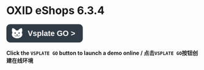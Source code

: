 # OXID eShops 6.3.4

<a href="https://www.vsplate.com/?docker-compose=https://github.com/vsplate/dcenvs/tree/master/oxideshop_ce/6.3.4/dc"><img alt="VSPLATE GO" src="https://raw.githubusercontent.com/vsplate/images/master/vsgo_btn.png" width="200px"></a>

**Click the `VSPLATE GO` button to launch a demo online / 点击`VSPLATE GO`按钮创建在线环境**
